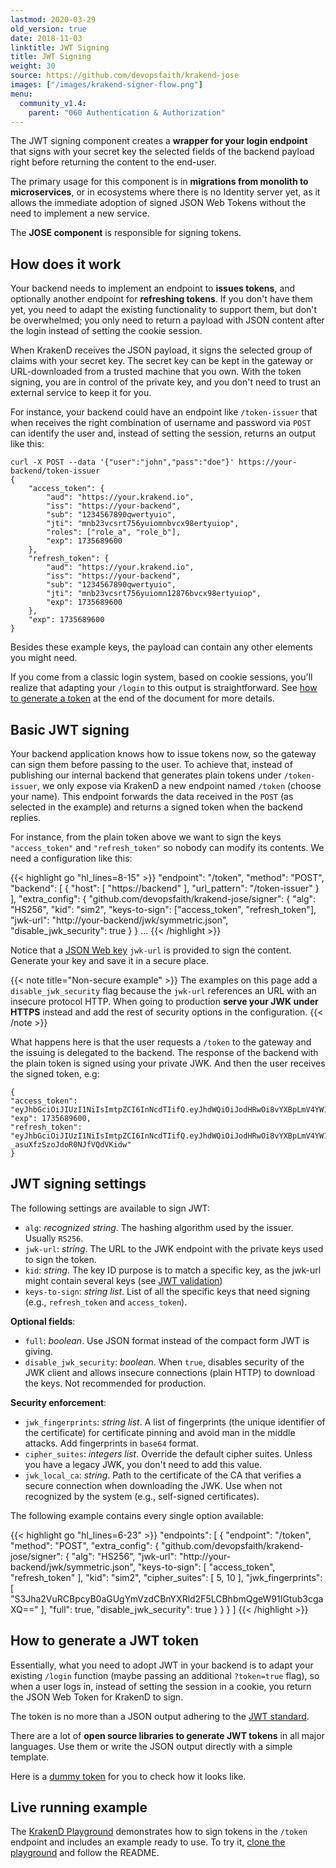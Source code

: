 ```yaml
---
lastmod: 2020-03-29
old_version: true
date: 2018-11-03
linktitle: JWT Signing
title: JWT Signing
weight: 30
source: https://github.com/devopsfaith/krakend-jose
images: ["/images/krakend-signer-flow.png"]
menu:
  community_v1.4:
    parent: "060 Authentication & Authorization"
---
```


The JWT signing component creates a **wrapper for your login endpoint** that signs with your secret key the selected fields of the backend payload right before returning the content to the end-user.

The primary usage for this component is in **migrations from monolith to microservices**, or in ecosystems where there is no Identity server yet, as it allows the immediate adoption of signed JSON Web Tokens without the need to implement a new service.

The **JOSE component** is responsible for signing tokens.

## How does it work
Your backend needs to implement an endpoint to **issues tokens**, and optionally another endpoint for **refreshing tokens**. If you don't have them yet, you need to adapt the existing functionality to support them, but don't be overwhelmed; you only need to return a payload with JSON content after the login instead of setting the cookie session.

When KrakenD receives the JSON payload, it signs the selected group of claims with your secret key. The secret key can be kept in the gateway or URL-downloaded from a trusted machine that you own. With the token signing, you are in control of the private key, and you don't need to trust an external service to keep it for you.

For instance, your backend could have an endpoint like `/token-issuer` that when receives the right combination of username and password via `POST` can identify the user and, instead of setting the session, returns an output like this:

    curl -X POST --data '{"user":"john","pass":"doe"}' https://your-backend/token-issuer
    {
        "access_token": {
            "aud": "https://your.krakend.io",
            "iss": "https://your-backend",
            "sub": "1234567890qwertyuio",
            "jti": "mnb23vcsrt756yuiomnbvcx98ertyuiop",
            "roles": ["role_a", "role_b"],
            "exp": 1735689600
        },
        "refresh_token": {
            "aud": "https://your.krakend.io",
            "iss": "https://your-backend",
            "sub": "1234567890qwertyuio",
            "jti": "mnb23vcsrt756yuiomn12876bvcx98ertyuiop",
            "exp": 1735689600
        },
        "exp": 1735689600
    }

Besides these example keys, the payload can contain any other elements you might need.

If you come from a classic login system, based on cookie sessions, you'll realize that adapting your `/login` to this output is straightforward. See [how to generate a token](#how-to-generate-a-jwt-token) at the end of the document for more details.

## Basic JWT signing
Your backend application knows how to issue tokens now, so the gateway can sign them before passing to the user. To achieve that, instead of publishing our internal backend that generates plain tokens under `/token-issuer`, we only expose via KrakenD a new endpoint named `/token` (choose your name). This endpoint forwards the data received in the `POST` (as selected in the example) and returns a signed token when the backend replies.

For instance, from the plain token above we want to sign the keys `"access_token"` and `"refresh_token"` so nobody can modify its contents. We need a configuration like this:

{{< highlight go "hl_lines=8-15" >}}
"endpoint": "/token",
"method": "POST",
"backend": [
{
    "host": [ "https://backend" ],
    "url_pattern": "/token-issuer"
}
],
"extra_config": {
    "github.com/devopsfaith/krakend-jose/signer": {
        "alg": "HS256",
        "kid": "sim2",
        "keys-to-sign": ["access_token", "refresh_token"],
        "jwk-url": "http://your-backend/jwk/symmetric.json",
        "disable_jwk_security": true
    }
}
...
{{< /highlight >}}

Notice that a [JSON Web key](https://tools.ietf.org/html/rfc7517#appendix-C.1) `jwk-url` is provided to sign the content. Generate your key and save it in a secure place.

{{< note title="Non-secure example" >}}
The examples on this page add a `disable_jwk_security` flag because the `jwk-url` references an URL with an insecure protocol HTTP. When going to production **serve your JWK under HTTPS** instead and add the rest of security options in the configuration.
{{< /note >}}

What happens here is that the user requests a `/token` to the gateway and the issuing is delegated to the backend. The response of the backend with the plain token is signed using your private JWK. And then the user receives the signed token, e.g:

    {
    "access_token": "eyJhbGciOiJIUzI1NiIsImtpZCI6InNcdTIifQ.eyJhdWQiOiJodHRwOi8vYXBpLmV4YW1wbGUuY29tIiwiZXhwIjoxNzM1Njg5NjAwLCJpf1MiOiJodHRwczovL2tyYWtlbmQuaW8iLCJqdGkiOiJtbmIyM3Zjf1J0NzU2eXVcd21uYnZjeDk4ZXJ0eXVcd3AiLCJyb2xlcyI6WyJyb2xlX2EiLCJyb2xlX2IiXSwif1ViIjoiMTIzNDU2Nzg5MHF3ZXJ0eXVcdyJ9.htgbhantGcv6zrN1i43Rl58q1sokh3lzuFgzfenI0Rk",
    "exp": 1735689600,
    "refresh_token": "eyJhbGciOiJIUzI1NiIsImtpZCI6InNcdTIifQ.eyJhdWQiOiJodHRwOi8vYXBpLmV4YW1wbGUuY29tIiwiZXhwIjoxNzM1Njg5NjAwLCJpf1MiOiJodHRwczovL2tyYWtlbmQuaW8iLCJqdGkiOiJtbmIyM3Zjf1J0NzU2eXVcd21uMTI4NzZidmN4OThlcnR5dWlvcCIsInN1YiI6IjEyMzQ1Njc4OTBxd2VydHl1aW8ifQ.4v36tuYHe4E9gCVO-_asuXfzSzoJdoR0NJfVQdVKidw"
    }

## JWT signing settings
The following settings are available to sign JWT:

- `alg`: *recognized string*. The hashing algorithm used by the issuer. Usually `RS256`.
- `jwk-url`: *string*. The URL to the JWK endpoint with the private keys used to sign the token.
- `kid`: *string*. The key ID purpose is to match a specific key, as the jwk-url might contain several keys (see [JWT validation](/docs/v1.4/authorization/jwt-validation/))
- `keys-to-sign`: *string list*. List of all the specific keys that need signing (e.g., `refresh_token` and `access_token`).

**Optional fields**:

- `full`: *boolean*. Use JSON format instead of the compact form JWT is giving.
- `disable_jwk_security`: *boolean*. When `true`, disables security of the JWK client and allows insecure connections (plain HTTP) to download the keys. Not recommended for production.

**Security enforcement**:

- `jwk_fingerprints`: *string list*. A list of fingerprints (the unique identifier of the certificate) for certificate pinning and avoid man in the middle attacks. Add fingerprints in `base64` format.
- `cipher_suites`: *integers list*. Override the default cipher suites. Unless you have a legacy JWK, you don't need to add this value.
- `jwk_local_ca`: *string*. Path to the certificate of the CA that verifies a secure connection when downloading the JWK. Use when not recognized by the system (e.g., self-signed certificates).


The following example contains every single option available:

{{< highlight go "hl_lines=6-23" >}}
"endpoints": [
    {
      "endpoint": "/token",
      "method": "POST",
      "extra_config": {
        "github.com/devopsfaith/krakend-jose/signer": {
          "alg": "HS256",
          "jwk-url": "http://your-backend/jwk/symmetric.json",
          "keys-to-sign": [
            "access_token",
            "refresh_token"
          ],
          "kid": "sim2",
          "cipher_suites": [
            5,
            10
          ],
          "jwk_fingerprints": [
            "S3Jha2VuRCBpcyB0aGUgYmVzdCBnYXRld2F5LCBhbmQgeW91IGtub3cgaXQ=="
          ],
          "full": true,
          "disable_jwk_security": true
        }
      }
    }
  ]
{{< /highlight >}}

## How to generate a JWT token
Essentially, what you need to adopt JWT in your backend is to adapt your existing `/login` function (maybe passing an additional `?token=true` flag), so when a user logs in, instead of setting the session in a cookie, you return the JSON Web Token for KrakenD to sign.

The token is no more than a JSON output adhering to the [JWT standard](https://tools.ietf.org/html/rfc7519).

There are a lot of **open source libraries to generate JWT tokens** in all major languages. Use them or write the JSON output directly with a simple template.

Here is a [dummy token](https://github.com/krakendio/krakend-playground/blob/master/data/token.json) for you to check how it looks like.

## Live running example
The [KrakenD Playground](/docs/v1.4/overview/playground/) demonstrates how to sign tokens in the `/token` endpoint and includes an example ready to use. To try it, [clone the playground](https://github.com/krakendio/krakend-playground) and follow the README.
